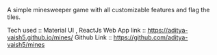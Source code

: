 A simple minesweeper game with all customizable features and flag the tiles.

Tech used :: Material UI , ReactJs
Web App link :: https://aditya-vaish5.github.io/mines/
Github Link :: https://github.com/aditya-vaish5/mines
